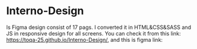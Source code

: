 # Interno-Design 
Is Figma design consist of 17 pags.
I converted it in HTML&CSS&SASS and JS in responsive design for all screens.
You can check it from this link: https://toqa-25.github.io/Interno-Design/, and this is figma link:
